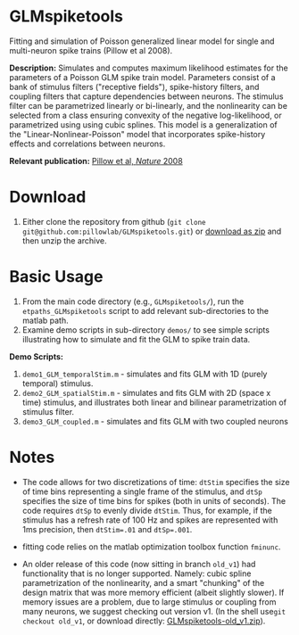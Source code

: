 # GLMspiketools

Fitting and simulation of Poisson generalized linear model for single and multi-neuron spike trains (Pillow et al 2008).


**Description:**  Simulates and computes maximum likelihood estimates for
the parameters of a Poisson GLM spike train model. Parameters
consist of a bank of stimulus filters ("receptive fields"),
spike-history filters, and coupling filters that capture dependencies
between neurons. The stimulus filter can be parametrized linearly or
bi-linearly, and the nonlinearity can be selected from a class
ensuring convexity of the negative log-likelihood, or parametrized using
using cubic splines. This model is a generalization of the
"Linear-Nonlinear-Poisson" model that incorporates spike-history
effects and correlations between neurons.

**Relevant publication:**
[Pillow et al, *Nature* 2008](http://pillowlab.princeton.edu/pubs/abs_Pillow08_nature.html)



Download
==========

1. Either clone the repository from github (```git clone git@github.com:pillowlab/GLMspiketools.git```) or
   [download as zip](https://github.com/pillowlab/GLMspiketools/archive/master.zip)
   and then unzip the archive.


Basic Usage
===

1. From the main code directory (e.g., `GLMspiketools/`), run the `etpaths_GLMspiketools` script to add relevant
    sub-directories to the matlab path.
2. Examine demo scripts in sub-directory `demos/` to see simple
    scripts illustrating how to simulate and fit the GLM to spike
    train data.


**Demo Scripts:**

1. `demo1_GLM_temporalStim.m` - simulates and fits GLM  with 1D (purely temporal) stimulus.
2. `demo2_GLM_spatialStim.m` - simulates and fits GLM  with 2D (space
   x time) stimulus, and illustrates both linear and bilinear
   parametrization of stimulus filter.
3. `demo3_GLM_coupled.m` - simulates and fits GLM with two coupled neurons


Notes
=====

- The code allows for two discretizations of time: `dtStim` specifies
the size of time bins representing a single frame of the stimulus, and
`dtSp` specifies the size of time bins for spikes (both in units of
seconds).  The code requires `dtSp` to evenly divide `dtStim`. Thus,
for example, if the stimulus has a refresh rate of 100 Hz and spikes
are represented with 1ms precision, then `dtStim=.01` and `dtSp=.001`.

- fitting code relies on the matlab optimization toolbox function `fminunc`.

- An older release of this code (now sitting in branch `old_v1`) had
  functionality that is no longer supported.  Namely: cubic spline
  parametrization of the nonlinearity, and a smart "chunking" of the
  design matrix that was more memory efficient (albeit slightly
  slower). If memory issues are a problem, due to large stimulus or
  coupling from many neurons, we suggest checking out version v1. (In
  the shell use`git checkout old_v1`, or download directly:
  [GLMspiketools-old\_v1.zip](https://github.com/pillowlab/GLMspiketools/archive/old_v1.zip)).

